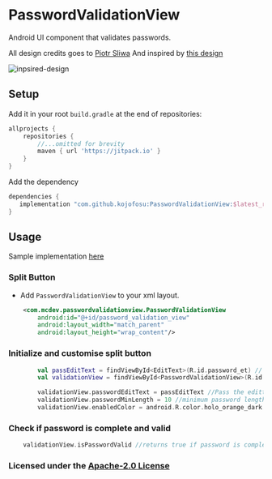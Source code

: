 # PasswordValidationView
Android UI component that  validates passwords.

All design credits goes to [Piotr Sliwa](https://dribbble.com/dslv) And inspired by [this design](https://dribbble.com/shots/4957240-Fintech-Onboarding-Principles/attachments/10692818?mode=media)

![inpsired-design](https://user-images.githubusercontent.com/20203694/137953838-5b68f10d-9924-43de-b6b1-8a0d3600850f.gif)

## Setup

Add it in your root `build.gradle` at the end of repositories:

```groovy
allprojects {
    repositories {
        //...omitted for brevity
        maven { url 'https://jitpack.io' }
    }
}
```



Add the dependency

```groovy
dependencies {
   implementation "com.github.kojofosu:PasswordValidationView:$latest_release"
}
```

## Usage
Sample implementation [here](app/)

### Split Button
- Add `PasswordValidationView` to your xml layout.

```xml
    <com.mcdev.passwordvalidationview.PasswordValidationView
        android:id="@+id/password_validation_view"
        android:layout_width="match_parent"
        android:layout_height="wrap_content"/>
```

### Initialize and customise split button

```kotlin
        val passEditText = findViewById<EditText>(R.id.password_et) // edittext for the password
        val validationView = findViewById<PasswordValidationView>(R.id.pvv) //PasswordValidationView

        validationView.passwordEditText = passEditText //Pass the edittext of for the password to validate
        validationView.passwordMinLength = 10 //minimum password length
        validationView.enabledColor = android.R.color.holo_orange_dark //change valid password activation color
```

### Check if password is complete and valid
```kotlin
    validationView.isPasswordValid //returns true if password is complete and valid
```


### Licensed under the [Apache-2.0 License](LICENSE)
